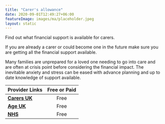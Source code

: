 ```yaml
---
title: "Carer's allowance"
date: 2020-09-01T12:49:27+06:00
featureImage: images/ma/placeholder.jpeg
layout: static
---
```


Find out what financial support is available for carers.

If you are already a carer or could become one in the future make sure you are getting all the financial support available.

Many families are unprepared for a loved one needing to go into care and are often at crisis point before considering the financial impact. The inevitable anxiety and stress can be eased with advance planning and up to date knowledge of support available.

| Provider Links      | Free or Paid  |  
| :-----------          | :--------------:      |  
| [**Carers UK**](https://www.carersuk.org/help-and-advice/financial-support/) | Free  | 
| [**Age UK**](https://www.ageuk.org.uk/information-advice/care/) | Free  | 
| [**NHS**](https://www.england.nhs.uk/wp-content/uploads/2016/04/nhs-practcl-guid-caring-v1.pdf) | Free  | 
  

<br/><br/>






